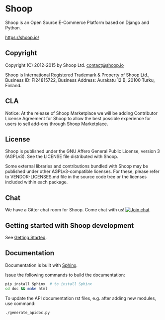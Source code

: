 Shoop
=====

Shoop is an Open Source E-Commerce Platform based on Django and Python.

https://shoop.io/

Copyright
---------

Copyright (C) 2012-2015 by Shoop Ltd. <contact@shoop.io>

Shoop is International Registered Trademark & Property of Shoop Ltd.,
Business ID: FI24815722, Business Address: Aurakatu 12 B, 20100 Turku,
Finland.

CLA
---

Notice: At the release of Shoop Marketplace we will be adding
Contributor License Agreement for Shoop to allow the best possible
experience for users to sell add-ons through Shoop Marketplace.

License
-------

Shoop is published under the GNU Affero General Public License,
version 3 (AGPLv3). See the LICENSE file distributed with Shoop.

Some external libraries and contributions bundled with Shoop may be
published under other AGPLv3-compatible licenses.  For these, please
refer to VENDOR-LICENSES.md file in the source code tree or the licenses
included within each package.

Chat
----

We have a Gitter chat room for Shoop.  Come chat with us!
[![Join chat][join-chat-img]](https://gitter.im/shoopio/shoop)

[join-chat-img]: https://badges.gitter.im/Join%20Chat.svg

Getting started with Shoop development
--------------------------------------

See [Getting Started](doc/getting_started_dev.rst).

Documentation
-------------

Documentation is built with [Sphinx](http://sphinx-doc.org/).

Issue the following commands to build the documentation:

```sh
pip install Sphinx  # to install Sphinx
cd doc && make html
```

To update the API documentation rst files, e.g. after adding new
modules, use command:

```sh
./generate_apidoc.py
```

